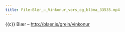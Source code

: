 ```yaml
---
title: File:Blær_–_Vinkonur_vors_og_blóma_33535.mp4
---
```


{{c}} Blær – http://blaer.is/grein/vinkonur